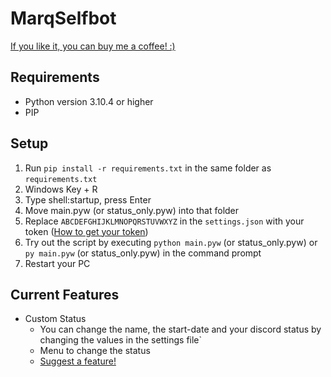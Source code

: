 # MarqSelfbot #

[If you like it, you can buy me a coffee! :)](https://www.buymeacoffee.com/immarq)

## Requirements ##
- Python version 3.10.4 or higher
- PIP

## Setup ##

1. Run `pip install -r requirements.txt` in the same folder as `requirements.txt`
2. Windows Key + R
3. Type shell:startup, press Enter
4. Move main.pyw (or status_only.pyw) into that folder
5. Replace `ABCDEFGHIJKLMNOPQRSTUVWXYZ` in the `settings.json` with your token ([How to get your token](https://www.androidauthority.com/get-discord-token-3149920/))
6. Try out the script by executing `python main.pyw` (or status_only.pyw) or `py main.pyw` (or status_only.pyw) in the command prompt
7. Restart your PC

## Current Features ## 
- Custom Status
  - You can change the name, the start-date and your discord status by changing the values in the settings file`
  - Menu to change the status
  - [Suggest a feature!](https://docs.google.com/forms/d/e/1FAIpQLSeJ4c3O-Yt0zQK8wJm68F241oEblFPy9wqgLzow7oO1wYZfuA/viewform?usp=sf_link)
